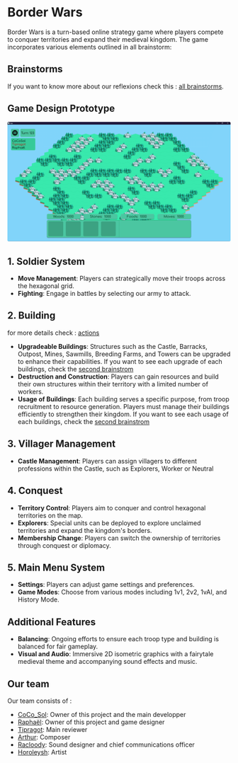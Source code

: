 # Border Wars
Border Wars is a turn-based online strategy game where players compete to conquer territories and expand their medieval kingdom. The game incorporates various elements outlined in all brainstorm:

## Brainstorms

If you want to know more about our reflexions check this : [all brainstorms](docs/brainstorms/).

## Game Design Prototype

![game design prototype](docs/proto-border-wars1.png)

## 1. Soldier System

- **Move Management**: Players can strategically move their troops across the hexagonal grid.
- **Fighting**: Engage in battles by selecting our army to attack.

## 2. Building

for more details check : [actions](docs/actions.md)

- **Upgradeable Buildings**: Structures such as the Castle, Barracks, Outpost, Mines, Sawmills, Breeding Farms, and Towers can be upgraded to enhance their capabilities. If you want to see each upgrade of each buildings, check the [second brainstrom](docs/brainstorms/brainstorm2.md#building)
- **Destruction and Construction**: Players can gain resources and build their own structures within their territory with a limited number of workers.
- **Usage of Buildings**: Each building serves a specific purpose, from troop recruitment to resource generation. Players must manage their buildings efficiently to strengthen their kingdom. If you want to see each usage of each buildings, check the [second brainstrom](docs/brainstorms/brainstorm2.md#building)

## 3. Villager Management

- **Castle Management**: Players can assign villagers to different professions within the Castle, such as Explorers, Worker or Neutral

## 4. Conquest

- **Territory Control**: Players aim to conquer and control hexagonal territories on the map.
- **Explorers**: Special units can be deployed to explore unclaimed territories and expand the kingdom's borders.
- **Membership Change**: Players can switch the ownership of territories through conquest or diplomacy.

## 5. Main Menu System

- **Settings**: Players can adjust game settings and preferences.
- **Game Modes**: Choose from various modes including 1v1, 2v2, 1vAI, and History Mode.

## Additional Features

- **Balancing**: Ongoing efforts to ensure each troop type and building is balanced for fair gameplay.
- **Visual and Audio**: Immersive 2D isometric graphics with a fairytale medieval theme and accompanying sound effects and music.

## Our team 

Our team consists of : 
- [CoCo_Sol](https://github.com/cocosol007): Owner of this project and the main developper
- [Raphaël](https://git.tipragot.fr/raphael): Owner of this project and game designer
- [Tipragot](https://git.tipragot.fr/tipragot): Main reviewer
- [Arthur](https://www.instagram.com/tuturdu32): Composer
- [Racloody](https://linktr.ee/racloody): Sound designer and chief communications officer
- [Horoleysh](https://instagram.com/horoleysh): Artist


